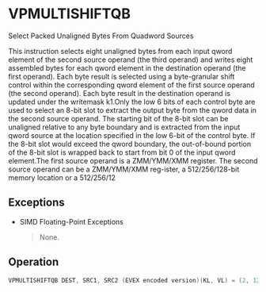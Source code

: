 # VPMULTISHIFTQB

Select Packed Unaligned Bytes From Quadword Sources

This instruction selects eight unaligned bytes from each input qword element of the second source operand (the third operand) and writes eight assembled bytes for each qword element in the destination operand (the first operand).
Each byte result is selected using a byte-granular shift control within the corresponding qword element of the first source operand (the second operand).
Each byte result in the destination operand is updated under the writemask k1.Only the low 6 bits of each control byte are used to select an 8-bit slot to extract the output byte from the qword data in the second source operand.
The starting bit of the 8-bit slot can be unaligned relative to any byte boundary and is extracted from the input qword source at the location specified in the low 6-bit of the control byte.
If the 8-bit slot would exceed the qword boundary, the out-of-bound portion of the 8-bit slot is wrapped back to start from bit 0 of the input qword element.The first source operand is a ZMM/YMM/XMM register.
The second source operand can be a ZMM/YMM/XMM reg-ister, a 512/256/128-bit memory location or a 512/256/12

## Exceptions

- SIMD Floating-Point Exceptions
  > None.

## Operation

```C
VPMULTISHIFTQB DEST, SRC1, SRC2 (EVEX encoded version)(KL, VL) = (2, 128),(4, 256), (8, 512)FOR i := 0 TO KL-1IF EVEX.b=1 AND src2 is memory THENtcur := src2.qword[0]; //broadcastingELSEtcur := src2.qword[i];FI;FOR j := 0 to 7 ctrl := src1.qword[i].byte[j] & 63;FOR k := 0 to 7 res.bit[k] := tcur.bit[ (ctrl+k) mod 64 ];ENDFORIF k1[i*8+j] or no writemask THENDEST.qword[i].byte[j] := res;ELSE IF zeroing-masking THENDEST.qword[i].byte[j] := 0;ENDFORENDFORDEST.qword[MAX_VL-1:VL] := 0;Intel C/C++ Compiler Intrinsic EquivalentVPMULTISHIFTQB __m512i _mm512_multishift_epi64_epi8( __m512i a, __m512i b);VPMULTISHIFTQB __m512i _mm512_mask_multishift_epi64_epi8(__m512i s, __mmask64 k, __m512i a, __m512i b);VPMULTISHIFTQB __m512i _mm512_maskz_multishift_epi64_epi8( __mmask64 k, __m512i a, __m512i b);VPMULTISHIFTQB __m256i _mm256_multishift_epi64_epi8( __m256i a, __m256i b);VPMULTISHIFTQB __m256i _mm256_mask_multishift_epi64_epi8(__m256i s, __mmask32 k, __m256i a, __m256i b);VPMULTISHIFTQB __m256i _mm256_maskz_multishift_epi64_epi8( __mmask32 k, __m256i a, __m256i b);VPMULTISHIFTQB __m128i _mm_multishift_epi64_epi8( __m128i a, __m128i b);VPMULTISHIFTQB __m128i _mm_mask_multishift_epi64_epi8(__m128i s, __mmask8 k, __m128i a, __m128i b);VPMULTISHIFTQB __m128i _mm_maskz_multishift_epi64_epi8( __mmask8 k, __m128i a, __m128i b);
```
